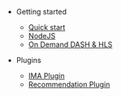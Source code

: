 - Getting started

  - [Quick start](quickstart.md)
  - [NodeJS](nodejs-example.md)
  - [On Demand DASH & HLS](on-demand-dash-and-hls-example.md)

- Plugins

  - [IMA Plugin](ima-plugin.md)
  - [Recommendation Plugin](recommendation-plugin.md)

